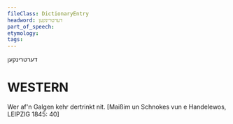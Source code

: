 ```yaml
---
fileClass: DictionaryEntry
headword: דערטרינקען
part_of_speech: 
etymology: 
tags: 
---
```

דערטרינקען

WESTERN
========

Wer af'n Galgen kehr dertrinkt nit.
[Maißim un Schnokes vun e Handelewos, LEIPZIG 1845: 40]